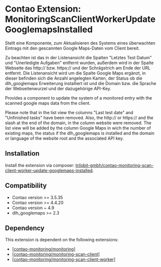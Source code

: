 Contao Extension: MonitoringScanClientWorkerUpdateGooglemapsInstalled
===============================================================

Stellt eine Komponente, zum Aktualisieren des Systems eines überwachten Eintrags mit den gescannten Google Maps-Daten vom Client bereit.

Zu beachten ist das in der Listenansicht die Spalten "Letztes Test Datum" und "Unerledigte Aufgaben" entfernt wurden, außerdem wird in der Spalte Webseite
das http:// bzw. https:// und der Schrägstrich am Ende der URL entfernt. Die Listenansicht wird um die Spalte Google Maps ergänzt, in dieser befinden sich die Anzahl angelegten
Karten, der Status ob die dlh_googlemaps Erweiterung installiert ist und die Domain bzw. die Sprache der Webseitenwurzel und der dazugehörige API-Key.


Provides a component to update the system of a monitored entry with the scanned google maps data from the client.

Please note that in the list view the columns "Last test date" and "Unfinished tasks" have been removed. Also, the http:// or https:// and the slash at the end of the domain,
in the column website were removed. The list view will be added by the column Google Maps in wich the number of existing maps, the status if the dlh_googlemaps is installed and
the domain or language of the website root and the associated API key.


Installation
------------

Install the extension via composer: [trilobit-gmbh/contao-monitoring-scan-client-worker-update-googlemaps-installed](https://packagist.org/packages/trilobit-gmbh/contao-monitoring-scan-client-worker-update-googlemaps-installed).


Compatibility
-------------

- Contao version >= 3.5.35
- Contao version >= 4.4.20
- Contao version ~ 4.9
- dlh_googlemaps >= 2.3


Dependency
----------

This extension is dependent on the following extensions:

- [[contao-monitoring/monitoring]](https://packagist.org/packages/contao-monitoring/monitoring)
- [[contao-monitoring/monitoring-scan-client]](https://packagist.org/packages/contao-monitoring/monitoring-scan-client)
- [[contao-monitoring/monitoring-scan-client-worker]](https://packagist.org/packages/contao-monitoring/monitoring-scan-client-worker)
